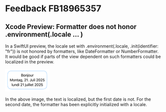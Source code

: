 # Feedback FB18965357

## Xcode Preview: Formatter does not honor .environment(\.locale … )

In a SwiftUI preview, the locale set with  .environment(\.locale, .init(identifier: "fr")) is not honored by formatters, like DateFormatter or NumberFormatter. It would be good if parts of the view dependent on such formatters could be localized in the preview.

<img src="Preview.png">

In the above image, the text is localized, but the first date is not. For the second date, the formatter has been explicitly initialized with a locale.
